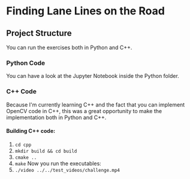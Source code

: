 # Finding Lane Lines on the Road

## Project Structure

You can run the exercises both in Python and C++. 

### Python Code
You can have a look at the Jupyter Notebook inside the Python folder.


### C++ Code
Because I'm currently learning C++ and the fact that you can implement OpenCV code in C++, this was a great opportunity to make the implementation both in Python and C++.

#### Building C++ code:
1. `cd cpp`
2. `mkdir build && cd build`
3. `cmake ..`
4. `make`
Now you run the executables:
5. `./video ../../test_videos/challenge.mp4`
